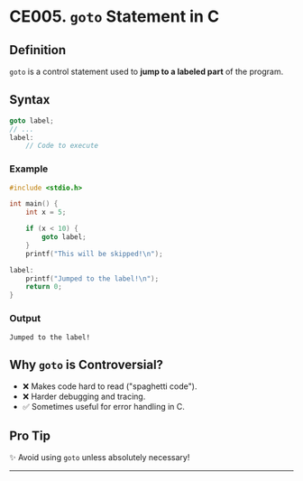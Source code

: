 # CE005. `goto` Statement in C

## Definition  

`goto` is a control statement used to **jump to a labeled part** of the program.

## Syntax

```c
goto label;
// ...
label:
    // Code to execute
```

### Example

```c
#include <stdio.h>

int main() {
    int x = 5;

    if (x < 10) {
        goto label;
    }
    printf("This will be skipped!\n");

label:
    printf("Jumped to the label!\n");
    return 0;
}
```

### Output

```text
Jumped to the label!
```

## Why `goto` is Controversial?

- ❌ Makes code hard to read ("spaghetti code").
- ❌ Harder debugging and tracing.
- ✅ Sometimes useful for error handling in C.

## Pro Tip

✨ Avoid using `goto` unless absolutely necessary!

---
